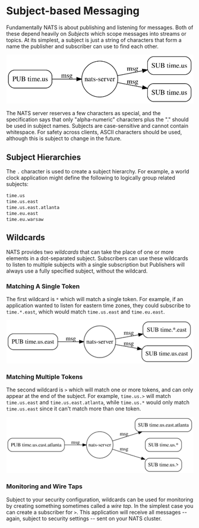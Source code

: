 # Subject-based Messaging

Fundamentally NATS is about publishing and listening for messages. Both of these depend heavily on _Subjects_ which scope messages into streams or topics. At its simplest, a subject is just a string of characters that form a name the publisher and subscriber can use to find each other.

![](/assets/images/subjects1.svg)

 The NATS server reserves a few characters as special, and the specification says that only "alpha-numeric" characters plus the "." should be used in subject names. Subjects are case-sensitive and cannot contain whitespace. For safety across clients, ASCII characters should be used, although this is subject to change in the future.

## Subject Hierarchies

The `.` character is used to create a subject hierarchy. For example, a world clock application might define the following to logically group related subjects:

```markup
time.us
time.us.east
time.us.east.atlanta
time.eu.east
time.eu.warsaw
```

## Wildcards

NATS provides two _wildcards_ that can take the place of one or more elements in a dot-separated subject. Subscribers can use these wildcards to listen to multiple subjects with a single subscription but Publishers will always use a fully specified subject, without the wildcard.

### Matching A Single Token

The first wildcard is `*` which will match a single token. For example, if an application wanted to listen for eastern time zones, they could subscribe to `time.*.east`, which would match `time.us.east` and `time.eu.east`.

![subjects 2](/assets/images/subjects2.svg)

### Matching Multiple Tokens

The second wildcard is `>` which will match one or more tokens, and can only appear at the end of the subject. For example, `time.us.>` will match `time.us.east` and `time.us.east.atlanta`, while `time.us.*` would only match `time.us.east` since it can't match more than one token.

![subjects 3](/assets/images/subjects3.svg)

### Monitoring and Wire Taps

Subject to your security configuration, wildcards can be used for monitoring by creating something sometimes called a *wire tap*. In the simplest case you can create a subscriber for `>`. This application will receive all messages -- again, subject to security settings -- sent on your NATS cluster.
